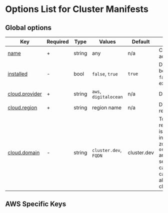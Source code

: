 # Options List for Cluster Manifests

## Global options
|  Key |  Required | Type  | Values  | Default  | Description |
|------|-----------|--------|---------|----------|----------------------------------------------|
|[name](#name)  | +         | string | any     |  n/a     | Cluster name to be used across all resources |
|[installed](#installed) | -     | bool   | `false`, `true`| `true`| Defines if cluster should be deployed or deleted, `false` would delete existing cluster |
|[cloud.provider](#cloud.provider)| + | string | `aws`, `digitalocean` |  n/a | Define cloud provider |
|[cloud.region](#cloud.region)| + | string| region name | n/a | Define cloud provider region to create cluster |
|[cloud.domain](#cloud.domain)| - | string| `cluster.dev`, `FQDN` | cluster.dev | To expose cluster resources the DNS zone is required. If not set the installer would create a zone `cluster-name-organization.cluster.dev` and point it to cloud service NS'es. So you can use it. Alternate you can set your zone which already exist in target cloud.|


## AWS Specific Keys


